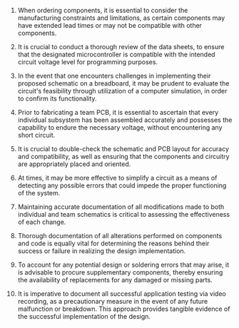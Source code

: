 1. When ordering components, it is essential to consider the manufacturing constraints and limitations, as certain components may have extended lead times   or may not be compatible with other components.

2. It is crucial to conduct a thorough review of the data sheets, to ensure that the designated microcontroller is compatible with the intended circuit      voltage level for programming purposes.

3. In the event that one encounters challenges in implementing their proposed schematic on a breadboard, it may be prudent to evaluate the circuit's feasibility through utilization of a computer simulation, in order to confirm its functionality.

4. Prior to fabricating a team PCB, it is essential to ascertain that every individual subsystem has been assembled accurately and possesses the capability to endure the necessary voltage, without encountering any short circuit.

5. It is crucial to double-check the schematic and PCB layout for accuracy and compatibility, as well as ensuring that the components and circuitry are appropriately placed and oriented. 


6. At times, it may be more effective to simplify a circuit as a means of detecting any possible errors that could impede the proper functioning of the system.


7. Maintaining accurate documentation of all modifications made to both individual and team schematics is critical to assessing the effectiveness of each change.


8. Thorough documentation of all alterations performed on components and code is equally vital for determining the reasons behind their success or failure in realizing the design implementation.


9. To account for any potential design or soldering errors that may arise, it is advisable to procure supplementary components, thereby ensuring the availability of replacements for any damaged or missing parts.


10. It is imperative to document all successful application testing via video recording, as a precautionary measure in the event of any future malfunction or breakdown. This approach provides tangible evidence of the successful implementation of the design.

 
